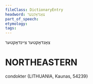 ```yaml
---
fileClass: DictionaryEntry
headword: צאָנדאָקטער
part_of_speech: 
etymology: 
tags: 
---
```

צאָנדאָקטער
ציינדאָקטער

NORTHEASTERN
==============

condokter {LITHUANIA, Kaunas, 54239}